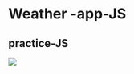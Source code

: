 # Weather -app-JS

## practice-JS

![](https://user-images.githubusercontent.com/75869555/117955428-ff7cef00-b352-11eb-8c37-73db0fa15734.png)
